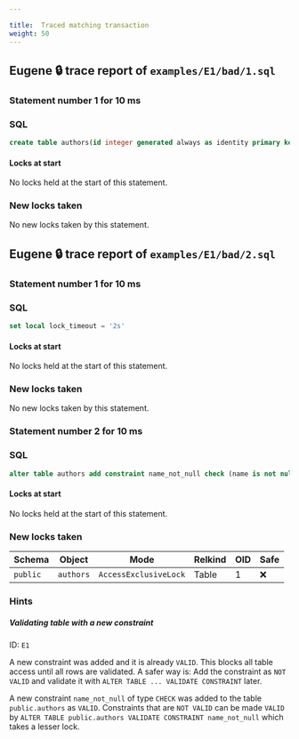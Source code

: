 ```yaml
---

title:  Traced matching transaction
weight: 50
---
```



## Eugene 🔒 trace report of `examples/E1/bad/1.sql`

### Statement number 1 for 10 ms

### SQL

```sql
create table authors(id integer generated always as identity primary key, name text)
```

#### Locks at start

No locks held at the start of this statement.

### New locks taken

No new locks taken by this statement.



## Eugene 🔒 trace report of `examples/E1/bad/2.sql`

### Statement number 1 for 10 ms

### SQL

```sql
set local lock_timeout = '2s'
```

#### Locks at start

No locks held at the start of this statement.

### New locks taken

No new locks taken by this statement.


### Statement number 2 for 10 ms

### SQL

```sql
alter table authors add constraint name_not_null check (name is not null)
```

#### Locks at start

No locks held at the start of this statement.

### New locks taken

| Schema | Object | Mode | Relkind | OID | Safe |
|--------|--------|------|---------|-----|------|
| `public` | `authors` | `AccessExclusiveLock` | Table | 1 | ❌ |

### Hints

##### Validating table with a new constraint

ID: `E1`

A new constraint was added and it is already `VALID`. This blocks all table access until all rows are validated. A safer way is: Add the constraint as `NOT VALID` and validate it with `ALTER TABLE ... VALIDATE CONSTRAINT` later.

A new constraint `name_not_null` of type `CHECK` was added to the table `public.authors` as `VALID`. Constraints that are `NOT VALID` can be made `VALID` by `ALTER TABLE public.authors VALIDATE CONSTRAINT name_not_null` which takes a lesser lock.

